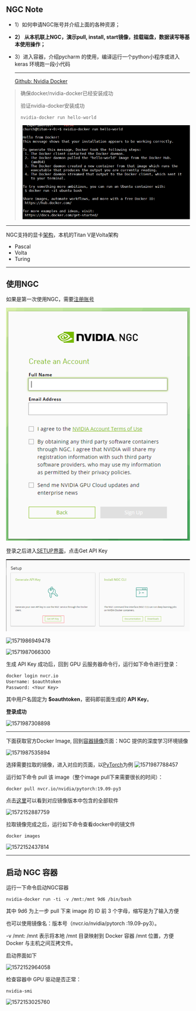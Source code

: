 ## NGC Note

* 1）如何申请NGC账号并介绍上面的各种资源；

* **2） 从本机联上NGC，演示pull, install, start镜像，挂载磁盘，数据读写等基本使用操作；** 

* 3）进入容器，介绍pycharm 的使用，编译运行一个python小程序或进入keras 环境跑一段小代码

  ---

  [Github: Nvidia Docker ](https://github.com/NVIDIA/nvidia-docker)

> 确保docker/nvidia-docker已经安装成功
>
> 验证nvidia-docker安装成功
>
> ```shell
> nvidia-docker run hello-world
> ```
>
> ![1571985817153](https://github.com/ChurchChen/record/blob/master/images/1571985817153.png)
---





NGC支持的显卡[架构]( https://docs.nvidia.com/ngc/ngc-titan-setup-guide/index.html )，本机的Titan V是Volta架构

+ Pascal
+ Volta
+ Turing

---

## 使用NGC

如果是第一次使用NGC，需要[注册账号]( https://ngc.nvidia.com/signup ) 

![1571986579397](https://github.com/ChurchChen/record/blob/master/images/1571986579397.png)

登录之后进入[SETUP界面]( https://ngc.nvidia.com/setup )，点击Get API Key

![1571986906055](https://github.com/ChurchChen/record/blob/master/images/1571986906055.png)

![1571986949478]( https://github.com/ChurchChen/record/tree/master/images/1571986949478.png)

![1571987066300]( https://github.com/ChurchChen/record/tree/master/images/1571987066300.png)

 生成 API Key 成功后，回到 GPU 云服务器命令行，运行如下命令进行登录： 

```shell
docker login nvcr.io
Username: $oauthtoken
Password: <Your Key> 
```

 其中用户名固定为 **$oauthtoken**，密码即前面生成的 **API Key**。 

**登录成功**

![1571987308898](https://github.com/ChurchChen/record/tree/master/images/1571987308898.png)

---

下面获取官方Docker Image, 回到[容器镜像]( https://ngc.nvidia.com/catalog/containers )页面：NGC 提供的深度学习环境镜像 

![1571987535894](https://github.com/ChurchChen/record/tree/master/images/1571987535894.png)

选择需要拉取的镜像，进入对应的页面，以[PyTorch]( https://ngc.nvidia.com/catalog/containers/nvidia:pytorch )为例
![1571987788457](https://github.com/ChurchChen/record/tree/master/images/1571987788457.png)

 运行如下命令 pull 该 image（整个image pull下来需要很长的时间）：

```shell
docker pull nvcr.io/nvidia/pytorch:19.09-py3
```

点击[这里]( https://docs.nvidia.com/deeplearning/frameworks/pytorch-release-notes/rel_19-09.html#rel_19-09 )可以看到对应镜像版本中包含的全部软件

![1572152887759](https://github.com/ChurchChen/record/tree/master/images/1572152887759.png)

拉取镜像完成之后，运行如下命令查看docker中的镜文件

```shell
docker images
```

![1572152437814]( https://github.com/ChurchChen/record/tree/master/images/1572152437814.png)



---



## 启动 NGC 容器

运行一下命令启动NGC容器

```shell
nvidia-docker run -ti -v /mnt:/mnt 9d6 /bin/bash
```

 其中 9d6 为上一步 pull 下来 image 的 ID 前 3 个字母，缩写是为了输入方便

也可以使用镜像名：版本号（nvcr.io/nvidia/pytorch :19.09-py3）。

-v /mnt:  /mnt 表示将本地 /mnt 目录映射到 Docker 容器 /mnt 位置，方便 Docker 与主机之间互拷文件。 

启动界面如下

![1572152964058](https://github.com/ChurchChen/record/tree/master/images/1572152964058.png)

 检查容器中 GPU 驱动是否正常： 

```shell
nvidia-smi
```

![1572153025760](https://github.com/ChurchChen/record/tree/master/images/1572153025760.png)
